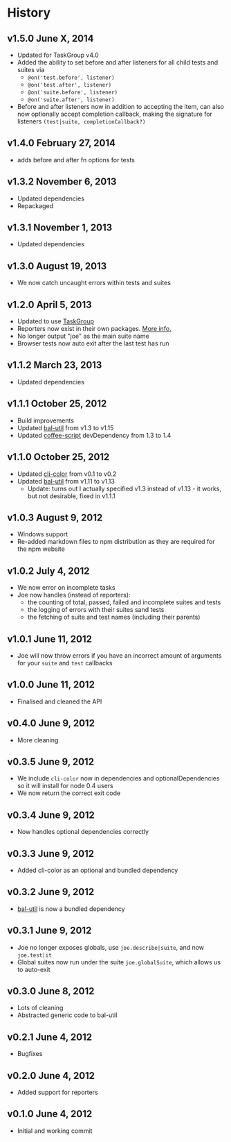 # History

## v1.5.0 June X, 2014
- Updated for TaskGroup v4.0
- Added the ability to set before and after listeners for all child tests and suites via
	- `@on('test.before', listener)`
	- `@on('test.after', listener)`
	- `@on('suite.before', listener)`
	- `@on('suite.after', listener)`
- Before and after listeners now in addition to accepting the item, can also now optionally accept completion callback, making the signature for listeners `(test|suite, completionCallback?)`

## v1.4.0 February 27, 2014
- adds before and after fn options for tests

## v1.3.2 November 6, 2013
- Updated dependencies
- Repackaged

## v1.3.1 November 1, 2013
- Updated dependencies

## v1.3.0 August 19, 2013
- We now catch uncaught errors within tests and suites

## v1.2.0 April 5, 2013
- Updated to use [TaskGroup](https://npmjs.org/package/taskgroup)
- Reporters now exist in their own packages. [More info.](https://github.com/bevry/joe/wiki/Using-Custom-Reporters)
- No longer output "joe" as the main suite name
- Browser tests now auto exit after the last test has run

## v1.1.2 March 23, 2013
- Updated dependencies

## v1.1.1 October 25, 2012
- Build improvements
- Updated [bal-util](https://github.com/balupton/bal-util) from v1.3 to v1.15
- Updated [coffee-script](https://github.com/jashkenas/coffee-script) devDependency from 1.3 to 1.4

## v1.1.0 October 25, 2012
- Updated [cli-color](https://github.com/medikoo/cli-color) from v0.1 to v0.2
- Updated [bal-util](https://github.com/balupton/bal-util) from v1.11 to v1.13
	- Update: turns out I actually specified v1.3 instead of v1.13 - it works, but not desirable, fixed in v1.1.1

## v1.0.3 August 9, 2012
- Windows support
- Re-added markdown files to npm distribution as they are required for the npm website

## v1.0.2 July 4, 2012
- We now error on incomplete tasks
- Joe now handles (instead of reporters):
	- the counting of total, passed, failed and incomplete suites and tests
	- the logging of errors with their suites sand tests
	- the fetching of suite and test names (including their parents)

## v1.0.1 June 11, 2012
- Joe will now throw errors if you have an incorrect amount of arguments for your `suite` and `test` callbacks

## v1.0.0 June 11, 2012
- Finalised and cleaned the API

## v0.4.0 June 9, 2012
- More cleaning

## v0.3.5 June 9, 2012
- We include `cli-color` now in dependencies and optionalDependencies so it will install for node 0.4 users
- We now return the correct exit code

## v0.3.4 June 9, 2012
- Now handles optional dependencies correctly

## v0.3.3 June 9, 2012
- Added cli-color as an optional and bundled dependency

## v0.3.2 June 9, 2012
- [bal-util](https://github.com/balupton/bal-util) is now a bundled dependency

## v0.3.1 June 9, 2012
- Joe no longer exposes globals, use `joe.describe|suite`, and now `joe.test|it`
- Global suites now run under the suite `joe.globalSuite`, which allows us to auto-exit

## v0.3.0 June 8, 2012
- Lots of cleaning
- Abstracted generic code to bal-util

## v0.2.1 June 4, 2012
- Bugfixes

## v0.2.0 June 4, 2012
- Added support for reporters

## v0.1.0 June 4, 2012
- Initial and working commit